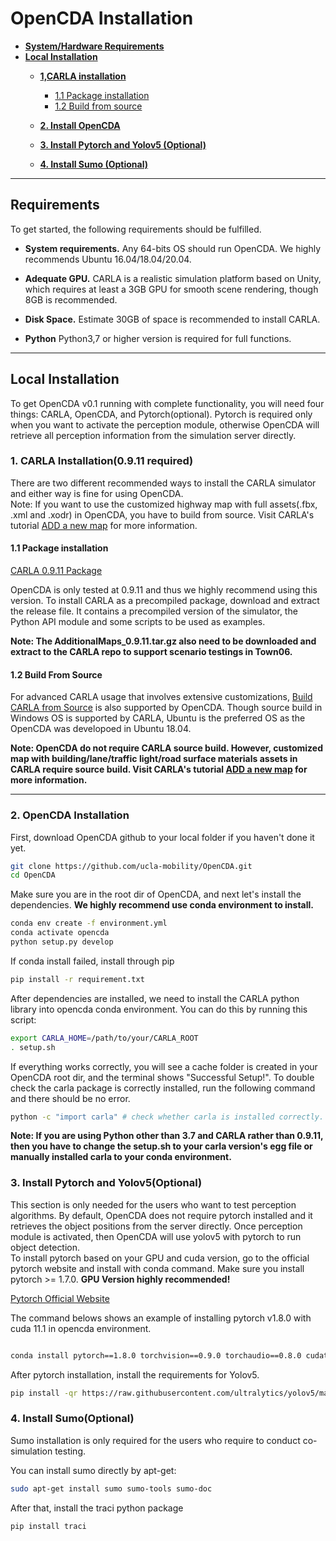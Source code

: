 # OpenCDA Installation

* [__System/Hardware Requirements__](#requirements)
* [__Local Installation__](#local-installation)
    * [__1,CARLA installation__](#1-carla-installation0911-required)
	    * [1.1 Package installation](#11-package-installation)  
	    * [1.2 Build from source](#12-build-from-source)  

    * [__2. Install OpenCDA__](#opencda-installation)
    * [__3. Install Pytorch and Yolov5 (Optional)__](#3-install-pytorch-and-yolov5optional)
    * [__4. Install Sumo (Optional)__](#4-install-sumooptional)




---
## Requirements
To get started, the following requirements should be fulfilled.
* __System requirements.__ Any 64-bits OS should run OpenCDA. We highly recommends Ubuntu  16.04/18.04/20.04.

* __Adequate GPU.__ CARLA is a realistic simulation platform based on Unity, which requires at least a 3GB GPU for smooth scene rendering, though 8GB is recommended.
* __Disk Space.__ Estimate 30GB of space is recommended to install CARLA. 
* __Python__ Python3,7 or higher version is required for full functions.


---
## Local Installation
To get OpenCDA v0.1 running with complete functionality, you will need four things: CARLA, OpenCDA, and
Pytorch(optional). Pytorch is required only when you want to activate the perception module, otherwise OpenCDA
will retrieve all perception information from the simulation server directly.

###  1. CARLA Installation(0.9.11 required)

There are two different recommended ways to install the CARLA simulator and either way is fine for using OpenCDA. <br>
Note: If you want to use the customized highway map with full assets(.fbx, .xml and .xodr) in OpenCDA, 
you have to build from source. Visit CARLA's tutorial [ADD a new map](https://carla.readthedocs.io/en/latest/tuto_A_add_map_overview/) for more information.


#### 1.1 Package installation

<div class="build-buttons">
<p>
<a href="https://github.com/carla-simulator/carla/releases/tag/0.9.11" target="_blank" class="btn btn-neutral" title="Go to the latest CARLA release">
<span class="icon icon-github"></span> CARLA 0.9.11 Package</a>
</p>
</div>

OpenCDA is only tested at 0.9.11 and thus we highly recommend using this version.
To install CARLA as a precompiled package, download and extract the release file. It contains a precompiled version of the simulator, the Python API module and some scripts to be used as examples. <br>

<strong>Note: The  AdditionalMaps_0.9.11.tar.gz also need to be downloaded and extract to the CARLA repo to support
scenario testings in Town06.</strong>

#### 1.2 Build From Source

For advanced CARLA usage that involves extensive customizations, [Build CARLA from Source](https://carla.readthedocs.io/en/0.9.11/build_linux/) is also supported by OpenCDA. Though source build in 
Windows OS is supported by CARLA, Ubuntu is the preferred OS as the OpenCDA was developoed in Ubuntu 18.04.  
 
<strong>Note: OpenCDA do not require CARLA source build. However, customized map with building/lane/traffic light/road surface materials assets  in CARLA  require source build. 
Visit CARLA's tutorial [ADD a new map](https://carla.readthedocs.io/en/latest/tuto_A_add_map_overview/) for more information. </strong>
 
---
### 2. OpenCDA Installation
First, download OpenCDA github to your local folder if you haven't done it yet.
```sh
git clone https://github.com/ucla-mobility/OpenCDA.git
cd OpenCDA
```
Make sure you are in the root dir of OpenCDA, and next let's install the dependencies. <strong>We highly
recommend use conda environment to install.</strong> 

```sh
conda env create -f environment.yml
conda activate opencda
python setup.py develop
```

If conda install failed,  install through pip
```sh
pip install -r requirement.txt
```

After dependencies are installed, we need to install the CARLA python library into opencda conda environment.
You can do this by running this script:
```sh
export CARLA_HOME=/path/to/your/CARLA_ROOT
. setup.sh
```
If everything works correctly, you will see a cache folder is created in your OpenCDA root dir, and the terminal shows
"Successful Setup!". To double check the carla package is correctly installed, run the following command and 
there should be no error.
```sh
python -c "import carla" # check whether carla is installed correctly.
```
<strong>Note: If you are using Python other than 3.7 and CARLA rather than 0.9.11, then you have to change the setup.sh to your
carla version's egg file or manually installed carla to your conda environment.</strong>

### 3. Install Pytorch and Yolov5(Optional)
This section is only needed for the users who want to test perception algorithms. By default, OpenCDA does not require
pytorch installed and it retrieves the object positions from the server directly. Once perception module is activated,
then OpenCDA will use yolov5 with pytorch to run object detection. <br>
To install pytorch based on your GPU and cuda version, go to the official pytorch website and install with conda command. Make
sure you install pytorch >= 1.7.0.  <strong>GPU Version highly recommended!</strong>
<div class="build-buttons">
<p>
<a href="https://pytorch.org/" target="_blank" class="btn btn-neutral" title="Pytorch">
<span class="icon icon-github"></span>Pytorch Official Website</a>
</p>
</div>

The command belows shows an example of installing pytorch v1.8.0 with cuda 11.1 in opencda
environment.

```sh

conda install pytorch==1.8.0 torchvision==0.9.0 torchaudio==0.8.0 cudatoolkit=11.1 -c pytorch -c conda-forge

``` 

After pytorch installation, install the requirements for Yolov5. <br>
```sh
pip install -qr https://raw.githubusercontent.com/ultralytics/yolov5/master/requirements.txt  # install dependencies
```

### 4. Install Sumo(Optional)
Sumo installation is only required for the users who require to conduct co-simulation testing.

You can install sumo directly by apt-get:
```sh
sudo apt-get install sumo sumo-tools sumo-doc
```
After that, install the traci python package
```sh
pip install traci
```

